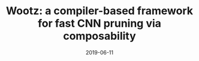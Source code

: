 ---
title: "Wootz: a compiler-based framework for fast CNN pruning via composability"
collection: publications
permalink: /publication/2019-06-11-pldi
date: 2019-06-11
venue: 'Proceedings of the 40th ACM SIGPLAN Conference on Programming Language Design and Implementation (PLDI), 2019. (Acceptance rate: 27.7% (76/274)) '
paperurl: 'http://guanh01.github.io/files/2019pldi.pdf'
authors: 'Hui Guan, Xipeng Shen, and Seung-Hwan Lim'
---